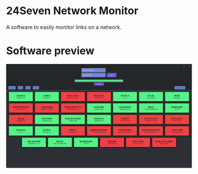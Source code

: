 # 24Seven Network Monitor
A software to easily monitor links on a network.

# Software preview
<p align="center">
  <img src="24SevenNetworkMonitor/projectPreview/cardsView.png" title="Cards view">
</p>
